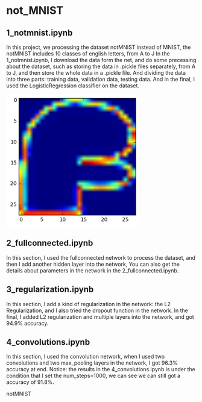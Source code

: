 # not_MNIST
## 1_notmnist.ipynb
In this project, we processing the dataset notMNIST instead of MNIST, the notMNIST includes 10 classes of english letters, from 
A to J
In the 1_notmnist.ipynb, I download the data form the net, and do some precessing about the dataset, such as storing the data in 
.pickle files separately, from A to J, and then store the whole data in a .pickle file. And dividing the data into three parts: 
training data, validation data, testing data.
And in the final, I used the LogisticRegression classifier on the dataset.

![image text](https://github.com/BlackLee68/not_MNIST/blob/master/img_folder/untitled.png)
## 2_fullconnected.ipynb
In this section, I used the fullconnected network to process the dataset, and then I add another hidden layer into the network, 
You can also get the details about parameters in the network in the 2_fullconnected.ipynb.
## 3_regularization.ipynb
In this section, I add a kind of regularization in the network: the L2 Regularization,  and I also tried the dropout function in 
the network. In the final, I added L2 regularization and multiple layers into the network, and got 94.9% accuracy.
## 4_convolutions.ipynb
In this section, I used the convolution network, when I used two convolutions and two max_pooling layers in the network, I got 
96.3% accuracy at end. Notice: the results in the 4_convolutions.ipynb is under the condition that I set the num_steps=1000, 
we can see we can still got a accuracy of 91.8%.

notMNIST
